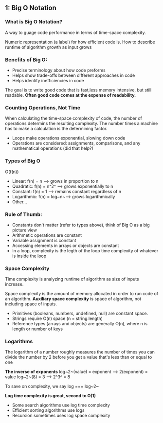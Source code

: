 ## 1: Big O Notation

### What is Big O Notation?
A way to guage code performance in terms of time-space complexity.

Numeric representation (a label) for how efficient code is.
How to describe runtime of algorithm growth as input grows

### Benefits of Big O:
- Precise terminology about how code preforms
- Helps show trade-offs between different approaches in code
- Helps identify inefficiencies in code

The goal is to write good code that is fast,less memory intensive, but still readable. **Often good code comes at the expense of readability.**

### Counting Operations, Not Time
When calculating the time-space complexity of code, the number of operations determins the resulting complexity. The number times a machine has to make a calculation is the determining factor.
* Loops make operations exponential, slowing down code 
* Operations are considered: assignments, comparisons, and any mathematical operations (did that help?)

### Types of Big O
O(f(n))
- Linear: f(n) = n --> grows in proportion to n
- Quadratic: f(n) = n^2^ --> grows exponentially to n
- Constant: f(n) = 1 --> remains constant regardless of n
- Logarithmic: f(n) = log~n~--> grows logarithmically
- Other...

### Rule of Thumb:
- Constants don't matter (refer to types above), think of Big O as a big picture view
- Arithmetic operations are constant
- Variable assignment is constant
- Accessing elements in arrays or objects are constant
- In a loop, complexity is the legth of the loop time complexity of whatever is inside the loop

### Space Complexity
Time complexity is analyzing runtime of algorithm as size of inputs increase.

Space complexity is the amount of memory allocated in order to run code of an algorithm. **Auxiliary space complexity** is space of algorithm, not including  space of inputs.

- Primitives (booleans, numbers, undefined, null) are constant space.
- Strings require O(n) space (n = string.length)
- Reference types (arrays and objects) are generally O(n), where n is length or number of keys

### Logarithms
The logarithm of a number roughly measures the number of times you can divide the number by 2 before you get a value that's less than or equal to one 

**The inverse of exponents**
log~2~(value) = exponent --> 2(exponent) = value
log~2~(8) = 3 --> 2^3^ = 8

To save on complexity, we say log === log~2~


**Log time complexity is great, second to O(1)**
* Some search algorithms use log time complexity
* Efficient sorting algorithms use logs
* Recursion sometimes uses log space complexity

